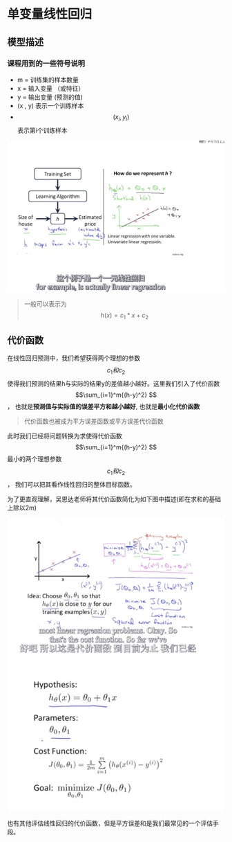 # 单变量线性回归

## 模型描述

### 课程用到的一些符号说明
- m = 训练集的样本数量
- x = 输入变量 （或特征）
- y = 输出变量 (预测的值)
- (x , y) 表示一个训练样本
- $$(x_i, y_i)$$ 表示第i个训练样本


![单变量线性回归.png](./image/2单变量线性回归.png)

> 一般可以表示为$$h(x) = c_1 * x + c_2$$

## 代价函数

在线性回归预测中，我们希望获得两个理想的参数$$c_1和c_2$$使得我们预测的结果h与实际的结果y的差值越小越好。这里我们引入了代价函数$$\sum_{i=1}^m{(h-y)^2} $$， 也就是**预测值与实际值的误差平方和越小越好**, 也就是**最小化代价函数**

> 代价函数也被成为平方误差函数或平方误差代价函数

此时我们已经将问题转换为求使得代价函数$$\sum_{i=1}^m{(h-y)^2} $$最小的两个理想参数$$c_1和c_2$$， 我们可以把其看作线性回归的整体目标函数。

为了更直观理解，吴恩达老师将其代价函数简化为如下图中描述(即在求和的基础上除以2m)

![02代价函数.png](./image/02代价函数.png)
![02代价函数2.png](./image/02代价函数2.png)

也有其他评估线性回归的代价函数，但是平方误差和是我们最常见的一个评估手段。




